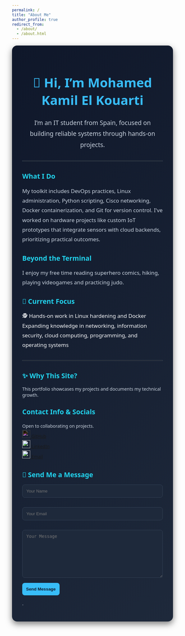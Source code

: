 ```yaml
---
permalink: /
title: "About Me"
author_profile: true
redirect_from: 
  - /about/
  - /about.html
---
```


<div style="background: linear-gradient(135deg, #0f172a, #1e293b); color: #f8fafc; padding: 2rem; border-radius: 1rem; box-shadow: 0 8px 20px rgba(0,0,0,0.5); font-family: 'Segoe UI', sans-serif;">

<h1 style="color:#38bdf8; font-size:2.5rem; font-weight:700; text-align:center;">👋 Hi, I’m Mohamed Kamil El Kouarti</h1>

<p style="font-size:1.2rem; line-height:1.8; text-align:center; color:#cbd5e1;">
I’m an IT student from Spain, focused on building reliable systems through hands-on projects.
</p>

<hr style="border: 1px solid #334155; margin: 2rem 0;">

<h2 style="color:#22d3ee;">What I Do</h2>
<p style="color:#cbd5e1; font-size:1.05rem; line-height:1.8;">
My toolkit includes DevOps practices, Linux administration, Python scripting, Cisco networking, Docker containerization, and Git for version control. I've worked on hardware projects like custom IoT prototypes that integrate sensors with cloud backends, prioritizing practical outcomes.
</p>

<h2 style="color:#22d3ee;">Beyond the Terminal</h2>
<p style="color:#cbd5e1; font-size:1.05rem; line-height:1.8;">
I enjoy my free time reading superhero comics, hiking, playing videogames and practicing judo.
</p>

<h2 style="color:#22d3ee;">🚀 Current Focus</h2>
<ul style="list-style-type: none; padding: 0; font-size:1.05rem; line-height:1.8;">
  <li>🕵️ Hands-on work in Linux hardening and Docker</li>
  <li> Expanding knowledge in networking, information security, cloud computing, programming, and operating systems</li>
</ul>

<hr style="border: 1px solid #334155; margin: 2rem 0;">

<h2 style="color:#22d3ee;">✨ Why This Site?</h2>
<p style="color:#cbd5e1;">This portfolio showcases my projects and documents my technical growth.</p>

<h2 style="color:#22d3ee;">Contact Info & Socials</h2>
<ul style="color:#cbd5e1; list-style-type:none; padding-left:0; line-height:1.8;">
  <li>Open to collaborating on projects.</li>
<a href="https://github.com/MohamedKamil-hub">
  <img src="https://cdn.jsdelivr.net/gh/devicons/devicon/icons/github/github-original.svg" width="25" style="filter: invert(1);"/> GitHub
</a><br>

<a href="https://www.linkedin.com/in/elkouarti">
  <img src="https://cdn.jsdelivr.net/gh/devicons/devicon/icons/linkedin/linkedin-original.svg" width="25"/> LinkedIn
</a><br>

<a href="mailto:kouartimohamedkamil@gmail.com">
  <img src="https://upload.wikimedia.org/wikipedia/commons/4/4e/Gmail_Icon.png" width="25"/> Email
</a>

</ul>

<h2 style="color:#22d3ee;">📩 Send Me a Message</h2>

<form id="contact-form" action="https://formspree.io/f/manpqkze" method="POST">
  <input type="text" name="name" placeholder="Your Name" required
         style="background:#1e293b;color:#f8fafc;border:1px solid #334155;padding:0.75rem;border-radius:0.5rem;width:100%;margin-bottom:1rem;">

  <input type="email" name="email" placeholder="Your Email" required
         style="background:#1e293b;color:#f8fafc;border:1px solid #334155;padding:0.75rem;border-radius:0.5rem;width:100%;margin-bottom:1rem;">

  <textarea name="message" placeholder="Your Message" required
            style="background:#1e293b;color:#f8fafc;border:1px solid #334155;padding:0.75rem;border-radius:0.5rem;width:100%;min-height:150px;margin-bottom:1rem;"></textarea>

  <input type="hidden" name="_replyto" value="">
  <input type="hidden" name="_subject" value="New submission from Portfolio">

  <button type="submit" style="background:#38bdf8;color:#0f172a;padding:0.75rem;border:none;border-radius:0.5rem;font-weight:600;cursor:pointer;">
    Send Message
  </button>
</form>

<div id="form-notice" style="display:none; position: fixed; bottom: 20px; right: 20px; background:#38bdf8; color:#0f172a; padding:1rem; border-radius:0.5rem; box-shadow:0 4px 8px rgba(0,0,0,0.3); z-index:9999;">
  ✅ Message sent successfully!
</div>


<script>
(function() {
  const form = document.getElementById("contact-form");
  const notice = document.getElementById("form-notice");

  form.addEventListener("submit", function(e) {
    e.preventDefault();

    const data = new FormData(form);

    fetch(form.action, {
      method: "POST",
      body: data,
      headers: { "Accept": "application/json" }
    })
    .then(response => {
      if (response.ok) {
        notice.style.display = "block";
        setTimeout(() => notice.style.display = "none", 3000);
        form.reset();
      } else {
        response.json().then(r => alert(r.error || "Oops! There was a problem."));
      }
    })
    .catch(() => alert("Oops! There was a problem submitting your form."));
  });
})();
</script>

  
<p style="color:#cbd5e1; font-size:0.9rem; margin-top: 1rem;">.</p>

</div>
